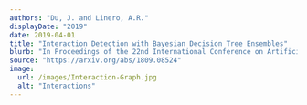 ```yaml
---
authors: "Du, J. and Linero, A.R."
displayDate: "2019"
date: 2019-04-01
title: "Interaction Detection with Bayesian Decision Tree Ensembles"
blurb: "In Proceedings of the 22nd International Conference on Artificial Intelligence and Statistics (AISTATS)."
source: "https://arxiv.org/abs/1809.08524"
image:
  url: /images/Interaction-Graph.jpg
  alt: "Interactions"
---
```

